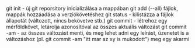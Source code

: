 git init - új git reporsitory inicializálása a mappában
git add (--all) fájlok, mappák hozzáadása a verziókövetéshez
git status - kilistázza a fájlok állapotát (változott, nincs bekövetve stb.)
git commit - létrehoz egy mérföldkövet, letárolja azonosítóval az összes aktuális változást
git commit -am - az összes változást menti, és meg lehet adni egy leírást, üzenetet is a változáshoz (pl. git commit -am "itt mar az xy is mukodott")
meg egy akarmi
